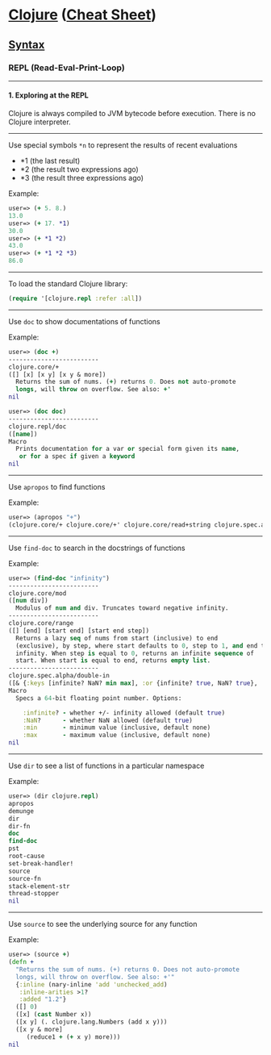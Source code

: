 
# <a href="./README.md">Clojure</a> (<a href="https://clojure.org/api/cheatsheet">Cheat Sheet</a>)

## <a href="./Syntax.md">Syntax</a>

### REPL (Read-Eval-Print-Loop)

<hr>

#### 1. Exploring at the REPL

Clojure is always compiled to JVM bytecode before execution. There is no Clojure interpreter. 

<hr>

Use special symbols ```*n``` to represent the results of recent evaluations

- \*1 (the last result)
- \*2 (the result two expressions ago)
- \*3 (the result three expressions ago)

Example:
```Clojure
user=> (+ 5. 8.)
13.0
user=> (+ 17. *1)
30.0
user=> (+ *1 *2)
43.0
user=> (+ *1 *2 *3)
86.0
```

<hr>

To load the standard Clojure library:

```Clojure
(require '[clojure.repl :refer :all])
```

<hr>

Use ```doc``` to show documentations of functions

Example:
```Clojure
user=> (doc +)
-------------------------
clojure.core/+
([] [x] [x y] [x y & more])
  Returns the sum of nums. (+) returns 0. Does not auto-promote
  longs, will throw on overflow. See also: +'
nil

user=> (doc doc)
-------------------------
clojure.repl/doc
([name])
Macro
  Prints documentation for a var or special form given its name,
   or for a spec if given a keyword
nil
```

<hr>

Use ```apropos``` to find functions

Example:
```Clojure
user=> (apropos "+")
(clojure.core/+ clojure.core/+' clojure.core/read+string clojure.spec.alpha/+ clojure.spec.alpha/rep+impl)
```

<hr>

Use ```find-doc``` to search in the docstrings of functions

Example:
```Clojure
user=> (find-doc "infinity")
-------------------------
clojure.core/mod
([num div])
  Modulus of num and div. Truncates toward negative infinity.
-------------------------
clojure.core/range
([] [end] [start end] [start end step])
  Returns a lazy seq of nums from start (inclusive) to end
  (exclusive), by step, where start defaults to 0, step to 1, and end to
  infinity. When step is equal to 0, returns an infinite sequence of
  start. When start is equal to end, returns empty list.
-------------------------
clojure.spec.alpha/double-in
([& {:keys [infinite? NaN? min max], :or {infinite? true, NaN? true}, :as m}])
Macro
  Specs a 64-bit floating point number. Options:

    :infinite? - whether +/- infinity allowed (default true)
    :NaN?      - whether NaN allowed (default true)
    :min       - minimum value (inclusive, default none)
    :max       - maximum value (inclusive, default none)
nil
```

<hr>

Use ```dir``` to see a list of functions in a particular namespace

Example:
```Clojure
user=> (dir clojure.repl)
apropos
demunge
dir
dir-fn
doc
find-doc
pst
root-cause
set-break-handler!
source
source-fn
stack-element-str
thread-stopper
nil
```

<hr>

Use ```source``` to see the underlying source for any function

Example:
```Clojure
user=> (source +)
(defn +
  "Returns the sum of nums. (+) returns 0. Does not auto-promote
  longs, will throw on overflow. See also: +'"
  {:inline (nary-inline 'add 'unchecked_add)
   :inline-arities >1?
   :added "1.2"}
  ([] 0)
  ([x] (cast Number x))
  ([x y] (. clojure.lang.Numbers (add x y)))
  ([x y & more]
     (reduce1 + (+ x y) more)))
nil
```
